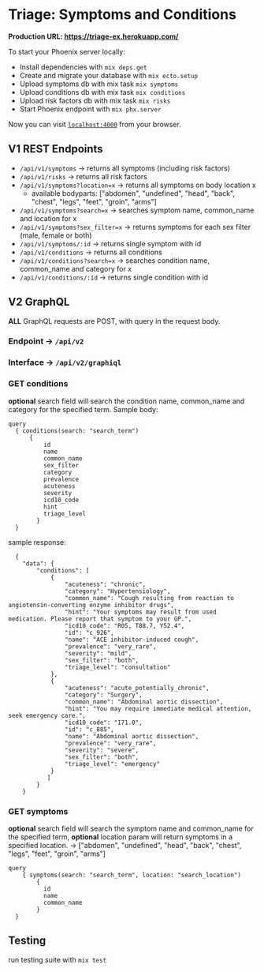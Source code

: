 # Triage: Symptoms and Conditions

**Production URL: https://triage-ex.herokuapp.com/**

To start your Phoenix server locally:

  * Install dependencies with `mix deps.get`
  * Create and migrate your database with `mix ecto.setup`
  * Upload symptoms db with mix task `mix symptoms`
  * Upload conditions db with mix task `mix conditions`
  * Upload risk factors db with mix task `mix risks`
  * Start Phoenix endpoint with `mix phx.server`

Now you can visit [`localhost:4000`](http://localhost:4000) from your browser.

## V1 REST Endpoints

  * `/api/v1/symptoms` -> returns all symptoms (including risk factors)
  * `/api/v1/risks` -> returns all risk factors
  * `/api/v1/symptoms?location=x` -> returns all symptoms on body location x
    * available bodyparts: ["abdomen", "undefined", "head", "back", "chest", "legs", "feet", "groin", "arms"]
  * `/api/v1/symptoms?search=x` -> searches symptom name, common_name and location for x
  * `/api/v1/symptoms?sex_filter=x` -> returns symptoms for each sex filter (male, female or both)
  * `/api/v1/symptoms/:id` -> returns single symptom with id
  * `/api/v1/conditions` -> returns all conditions
  * `/api/v1/conditions?search=x` -> searches condition name, common_name and category for x
  * `/api/v1/conditions/:id` -> returns single condition with id
  
## V2 GraphQL
**ALL** GraphQL requests are POST, with query in the request body.
### Endpoint -> `/api/v2`
### Interface -> `/api/v2/graphiql`

### GET conditions
**optional** search field will search the condition name, common_name and category for the specified term.
Sample body:
  ```
  query 
  	{ conditions(search: "search_term")
		{ 
		 	id
			name
		  	common_name
     		sex_filter
		   	category
     		prevalence
		   	acuteness
		   	severity
		   	icd10_code
		   	hint
		   	triage_level
		  } 
  	}
  ```
  sample response:
```
  {
    "data": {
        "conditions": [
            {
                "acuteness": "chronic",
                "category": "Hypertensiology",
                "common_name": "Cough resulting from reaction to angiotensin-converting enzyme inhibitor drugs",
                "hint": "Your symptoms may result from used medication. Please report that symptom to your GP.",
                "icd10_code": "R05, T88.7, Y52.4",
                "id": "c_926",
                "name": "ACE inhibitor-induced cough",
                "prevalence": "very_rare",
                "severity": "mild",
                "sex_filter": "both",
                "triage_level": "consultation"
            },
            {
                "acuteness": "acute_potentially_chronic",
                "category": "Surgery",
                "common_name": "Abdominal aortic dissection",
                "hint": "You may require immediate medical attention, seek emergency care.",
                "icd10_code": "I71.0",
                "id": "c_885",
                "name": "Abdominal aortic dissection",
                "prevalence": "very_rare",
                "severity": "severe",
                "sex_filter": "both",
                "triage_level": "emergency"
            }
           ]
        }
    }
```
  
### GET symptoms
**optional** search field will search the symptom name and common_name for the specified term, **optional** location param will return symptoms in a specified location. -> ["abdomen", "undefined", "head", "back", "chest", "legs", "feet", "groin", "arms"]
  ```
  query 
	  { symptoms(search: "search_term", location: "search_location")
		  { 
		  	id
			name
		  	common_name
		  } 
  	}
  ```
  
  ## Testing
  run testing suite with `mix test`
